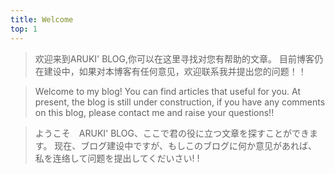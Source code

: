 ```yaml
---
title: Welcome
top: 1
---
```


>欢迎来到ARUKI' BLOG,你可以在这里寻找对您有帮助的文章。
>目前博客仍在建设中，如果对本博客有任何意见，欢迎联系我并提出您的问题！！

>Welcome to my blog! You can find articles that useful for you.
>At present, the blog is still under construction, if you have any comments on this blog, please contact me and raise your questions!!

>ようこそ　ARUKI' BLOG、ここで君の役に立つ文章を探すことができます。
>现在、ブログ建设中ですが、もしこのブログに何か意见があれば、私を连络して问题を提出してくだいさい! !
